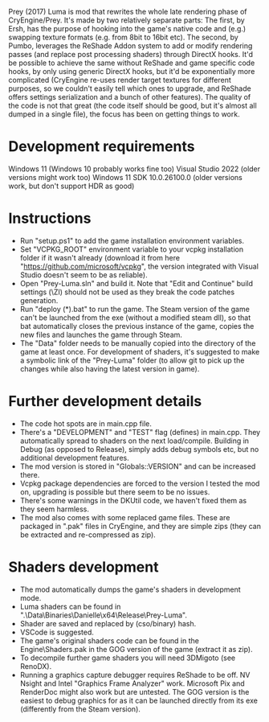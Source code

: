 Prey (2017) Luma is mod that rewrites the whole late rendering phase of CryEngine/Prey.
It's made by two relatively separate parts:
The first, by Ersh, has the purpose of hooking into the game's native code and (e.g.) swapping texture formats (e.g. from 8bit to 16bit etc).
The second, by Pumbo, leverages the ReShade Addon system to add or modify rendering passes (and replace post processing shaders) through DirectX hooks.
It'd be possible to achieve the same without ReShade and game specific code hooks, by only using generic DirectX hooks, but it'd be exponentially more complicated (CryEngine re-uses render target textures for different purposes, so we couldn't easily tell which ones to upgrade, and ReShade offers settings serialization and a bunch of other features).
The quality of the code is not that great (the code itself should be good, but it's almost all dumped in a single file), the focus has been on getting things to work.

# Development requirements
Windows 11 (Windows 10 probably works fine too)
Visual Studio 2022 (older versions might work too)
Windows 11 SDK 10.0.26100.0 (older versions work, but don't support HDR as good)

# Instructions
- Run "setup.ps1" to add the game installation environment variables.
- Set "VCPKG_ROOT" environment variable to your vcpkg installation folder if it wasn't already (download it from here "https://github.com/microsoft/vcpkg", the version integrated with Visual Studio doesn't seem to be as reliable).
- Open "Prey-Luma.sln" and build it. Note that "Edit and Continue" build settings (\ZI) should not be used as they break the code patches generation.
- Run "deploy (*).bat" to run the game. The Steam version of the game can't be launched from the exe (without a modified steam dll), so that bat automatically closes the previous instance of the game, copies the new files and launches the game through Steam.
- The "Data" folder needs to be manually copied into the directory of the game at least once. For development of shaders, it's suggested to make a symbolic link of the "Prey-Luma" folder (to allow git to pick up the changes while also having the latest version in game).

# Further development details
- The code hot spots are in main.cpp file.
- There's a "DEVELOPMENT" and "TEST" flag (defines) in main.cpp. They automatically spread to shaders on the next load/compile. Building in Debug (as opposed to Release), simply adds debug symbols etc, but no additional development features.
- The mod version is stored in "Globals::VERSION" and can be increased there.
- Vcpkg package dependencies are forced to the version I tested the mod on, upgrading is possible but there seem to be no issues.
- There's some warnings in the DKUtil code, we haven't fixed them as they seem harmless.
- The mod also comes with some replaced game files. These are packaged in ".pak" files in CryEngine, and they are simple zips (they can be extracted and re-compressed as zip).

# Shaders development
- The mod automatically dumps the game's shaders in development mode.
- Luma shaders can be found in ".\Data\Binaries\Danielle\x64\Release\Prey-Luma\".
- Shader are saved and replaced by (cso/binary) hash.
- VSCode is suggested.
- The game's original shaders code can be found in the Engine\Shaders.pak in the GOG version of the game (extract it as zip).
- To decompile further game shaders you will need 3DMigoto (see RenoDX).
- Running a graphics capture debugger requires ReShade to be off. NV Nsight and Intel "Graphics Frame Analyzer" work. Microsoft Pix and RenderDoc might also work but are untested. The GOG version is the easiest to debug graphics for as it can be launched directly from its exe (differently from the Steam version).